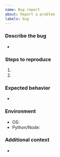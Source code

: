 ```yaml
---
name: Bug report
about: Report a problem
labels: bug
---
```


### Describe the bug
-

### Steps to reproduce
1. 
2. 

### Expected behavior
-

### Environment
- OS:
- Python/Node:

### Additional context
-

